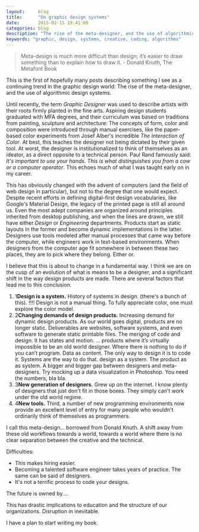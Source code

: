 ```yaml
---
layout:     blog
title:      "On graphic design systems"
date:       2015-02-15 19:41:00
categories: blog
description: "The rise of the meta-designer, and the use of algorithmic design systems."
keywords: "graphic, design, systems, creative, coding, algorithms"
---
```


> Meta-design is much more difficult than design; it’s easier to draw something than to explain how to draw it. - Donald Knuth, The Metafont Book

This is the first of hopefully many posts describing something I see as a continuing trend in the graphic design world: The rise of the meta-designer, and the use of algorithmic design systems.

Until recently, the term *Graphic Designer* was used to describe artists with their roots firmly planted in the fine arts. Aspiring design students graduated with MFA degrees, and their curriculum was based on traditions from painting, sculpture and architecture: The concepts of form, color and composition were introduced through manual exercises, like the paper-based color experiments from Josef Alber's incredible *The Interaction of Color*. At best, this teaches the designer not being dictated by their given tool. At worst, the designer is institutionalized to think of themselves as an ideator, as a direct opposite to a technical person. Paul Rand famously said: *It's important to use your hands. This is what distinguishes you from a cow or a computer operator*. This echoes much of what I was taught early on in my career.

This has obviously changed with the advent of computers (and the field of web design in particular), but not to the degree that one would expect. Despite recent efforts in defining digital-first design vocabularies, like Google's Material Design, the legacy of the printed page is still all around us. Even the most adept companies are organized around principles inherited from desktop publishing, and when the lines are drawn, we still have either *Design* or *Engineering* departments. Products start as static layouts in the former and become dynamic implementations in the latter. Designers use tools modeled after manual processes that came way before the computer, while engineers work in text-based environments. When designers from the computer age fit somewhere in between these two places, they are to pick where they belong. Either or.

I believe that this is about to change in a fundamental way. I think we are on the cusp of an evolution of what is means to be a designer, and a significant shift in the way design products are made. There are several factors that lead me to this conclusion.

<ol class="bignums">
  <li><span class="bignum">1</span><strong>Design is a system.</strong> History of systems in design. (there's a bunch of this). !!!! Design is not a manual thing. To fully appreciate color, one must explore the color model.</li>
  <li><span class="bignum">2</span><strong>Changing demands of design products.</strong> Increasing demand for dynamic design products. As our world goes digital, products are no longer static. Deliverables are websites, software systems, and even software to generate static printable files. The merigng of code and design. It has states and motion. … products where it’s virtually impossible to be an old world designer. Where there is nothing to do if you can’t program. Data as content. The only way to design it is to code it. Systems are the way to do that. design as a system. The product as as system. A bigger and bigger gap between designers and meta-designers. Try mocking up a data visualization in Photoshop. You need the numbers, bla bla.</li>
  <li><span class="bignum">3</span><strong>New generation of designers.</strong> Grew up on the internet. I know plenty of designers that just don't fit in those boxes. They simply can't work under the old world regime. </li>
  <li><span class="bignum">4</span><strong>New tools.</strong> Third, a number of new programming environments now provide an excellent level of entry for many people who wouldn't ordinarily think of themselves as programmers.</li>
</ol>

I call this meta-design... borrowed from Donald Knuth.
A shift away from these old workflows towards a world, towards a world where there is no clear separation between the creative and the technical.


Difficulties: 

- This makes hiring easier.
- Becoming a talented software engineer takes years of practice. The same can be said of designers.
- It's not a terrific process to code your designs.


The future is owned by....

This has drastic implications to education and the structure of our organizations. Disruption in inevitable.

I have a plan to start writing my book.
